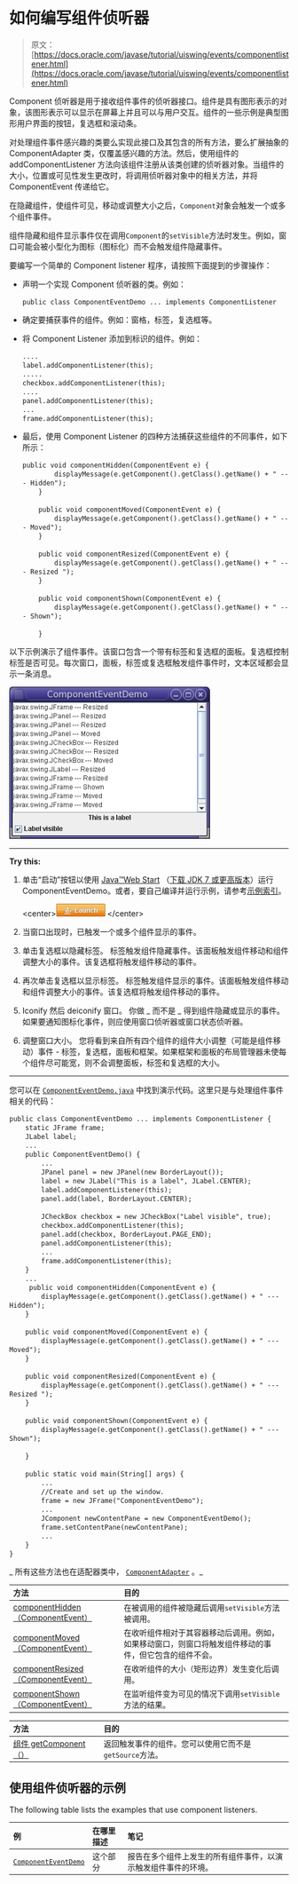 # 如何编写组件侦听器

> 原文： [https://docs.oracle.com/javase/tutorial/uiswing/events/componentlistener.html](https://docs.oracle.com/javase/tutorial/uiswing/events/componentlistener.html)

Component 侦听器是用于接收组件事件的侦听器接口。组件是具有图形表示的对象，该图形表示可以显示在屏幕上并且可以与用户交互。组件的一些示例是典型图形用户界面的按钮，复选框和滚动条。

对处理组件事件感兴趣的类要么实现此接口及其包含的所有方法，要么扩展抽象的 ComponentAdapter 类，仅覆盖感兴趣的方法。然后，使用组件的 addComponentListener 方法向该组件注册从该类创建的侦听器对象。当组件的大小，位置或可见性发生更改时，将调用侦听器对象中的相关方法，并将 ComponentEvent 传递给它。

在隐藏组件，使组件可见，移动或调整大小之后，`Component`对象会触发一个或多个组件事件。

组件隐藏和组件显示事件仅在调用`Component`的`setVisible`方法时发生。例如，窗口可能会被小型化为图标（图标化）而不会触发组件隐藏事件。

要编写一个简单的 Component listener 程序，请按照下面提到的步骤操作：

*   声明一个实现 Component 侦听器的类。例如：

    ```
    public class ComponentEventDemo ... implements ComponentListener

    ```

*   确定要捕获事件的组件。例如：窗格，标签，复选框等。
*   将 Component Listener 添加到标识的组件。例如：

    ```
    ....
    label.addComponentListener(this);
    .....
    checkbox.addComponentListener(this);
    ....
    panel.addComponentListener(this);
    ...
    frame.addComponentListener(this);

    ```

*   最后，使用 Component Listener 的四种方法捕获这些组件的不同事件，如下所示：

    ```
    public void componentHidden(ComponentEvent e) {
            displayMessage(e.getComponent().getClass().getName() + " --- Hidden");
        }

        public void componentMoved(ComponentEvent e) {
            displayMessage(e.getComponent().getClass().getName() + " --- Moved");
        }

        public void componentResized(ComponentEvent e) {
            displayMessage(e.getComponent().getClass().getName() + " --- Resized ");            
        }

        public void componentShown(ComponentEvent e) {
            displayMessage(e.getComponent().getClass().getName() + " --- Shown");

        }

    ```

以下示例演示了组件事件。该窗口包含一个带有标签和复选框的面板。复选框控制标签是否可见。每次窗口，面板，标签或复选框触发组件事件时，文本区域都会显示一条消息。

![A window demonstrating component events](img/4a052929fe9b4608e74565c7199f7ffd.jpg)

* * *

**Try this:** 

1.  单击“启动”按钮以使用 [Java™Web Start](http://www.oracle.com/technetwork/java/javase/javawebstart/index.html) （[下载 JDK 7 或更高版本](http://www.oracle.com/technetwork/java/javase/downloads/index.html)）运行 ComponentEventDemo。或者，要自己编译并运行示例，请参考[示例索引](../examples/events/index.html#Beeper)。

    &lt;center&gt;[![Launches the ComponentEventDemo example](img/da4517ad7f535fc3704f4a24e3890554.jpg)](https://docs.oracle.com/javase/tutorialJWS/samples/uiswing/ComponentEventDemoProject/ComponentEventDemo.jnlp) &lt;/center&gt;

2.  当窗口出现时，已触发一个或多个组件显示的事件。
3.  单击复选框以隐藏标签。
    标签触发组件隐藏事件。该面板触发组件移动和组件调整大小的事件。该复选框将触发组件移动的事件。
4.  再次单击复选框以显示标签。
    标签触发组件显示的事件。该面板触发组件移动和组件调整大小的事件。该复选框将触发组件移动的事件。
5.  Iconify 然后 deiconify 窗口。
    你做 _ 而不是 _ 得到组件隐藏或显示的事件。如果要通知图标化事件，则应使用窗口侦听器或窗口状态侦听器。
6.  调整窗口大小。
    您将看到来自所有四个组件的组件大小调整（可能是组件移动）事件 - 标签，复选框，面板和框架。如果框架和面板的布局管理器未使每个组件尽可能宽，则不会调整面板，标签和复选框的大小。

* * *

您可以在 [`ComponentEventDemo.java`](../examples/events/ComponentEventDemoProject/src/events/ComponentEventDemo.java) 中找到演示代码。这里只是与处理组件事件相关的代码：

```
public class ComponentEventDemo ... implements ComponentListener {
    static JFrame frame;
    JLabel label;
    ...
    public ComponentEventDemo() {
        ...
        JPanel panel = new JPanel(new BorderLayout());
        label = new JLabel("This is a label", JLabel.CENTER);
        label.addComponentListener(this);
        panel.add(label, BorderLayout.CENTER);

        JCheckBox checkbox = new JCheckBox("Label visible", true);
        checkbox.addComponentListener(this);
        panel.add(checkbox, BorderLayout.PAGE_END);
        panel.addComponentListener(this);
        ...
        frame.addComponentListener(this);
    }
    ...
     public void componentHidden(ComponentEvent e) {
        displayMessage(e.getComponent().getClass().getName() + " --- Hidden");
    }

    public void componentMoved(ComponentEvent e) {
        displayMessage(e.getComponent().getClass().getName() + " --- Moved");
    }

    public void componentResized(ComponentEvent e) {
        displayMessage(e.getComponent().getClass().getName() + " --- Resized ");            
    }

    public void componentShown(ComponentEvent e) {
        displayMessage(e.getComponent().getClass().getName() + " --- Shown");

    }

    public static void main(String[] args) {
        ...
        //Create and set up the window.
        frame = new JFrame("ComponentEventDemo");
        ...
        JComponent newContentPane = new ComponentEventDemo();
        frame.setContentPane(newContentPane);
        ...
    }
}

```

_ 所有这些方法也在适配器类中， [`ComponentAdapter`](https://docs.oracle.com/javase/8/docs/api/java/awt/event/ComponentAdapter.html) 。_

| 方法 | 目的 |
| :-- | :-- |
| [componentHidden（ComponentEvent）](https://docs.oracle.com/javase/8/docs/api/java/awt/event/ComponentListener.html#componentHidden-java.awt.event.ComponentEvent-) | 在被调用的组件被隐藏后调用`setVisible`方法被调用。 |
| [componentMoved（ComponentEvent）](https://docs.oracle.com/javase/8/docs/api/java/awt/event/ComponentListener.html#componentMoved-java.awt.event.ComponentEvent-) | 在收听组件相对于其容器移动后调用。例如，如果移动窗口，则窗口将触发组件移动的事件，但它包含的组件不会。 |
| [componentResized（ComponentEvent）](https://docs.oracle.com/javase/8/docs/api/java/awt/event/ComponentListener.html#componentResized-java.awt.event.ComponentEvent-) | 在收听组件的大小（矩形边界）发生变化后调用。 |
| [componentShown（ComponentEvent）](https://docs.oracle.com/javase/8/docs/api/java/awt/event/ComponentListener.html#componentShown-java.awt.event.ComponentEvent-) | 在监听组件变为可见的情况下调用`setVisible`方法的结果。 |

| 方法 | 目的 |
| :-- | :-- |
| [组件 getComponent（）](https://docs.oracle.com/javase/8/docs/api/java/awt/event/ComponentEvent.html#getComponent--) | 返回触发事件的组件。您可以使用它而不是`getSource`方法。 |

## 使用组件侦听器的示例

The following table lists the examples that use component listeners.

| 例 | 在哪里描述 | 笔记 |
| :-- | :-- | :-- |
| [`ComponentEventDemo`](../examples/events/index.html#ComponentEventDemo) | 这个部分 | 报告在多个组件上发生的所有组件事件，以演示触发组件事件的环境。 |